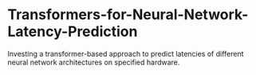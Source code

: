 # Transformers-for-Neural-Network-Latency-Prediction
Investing a transformer-based approach to predict latencies of different neural network architectures on specified hardware.
